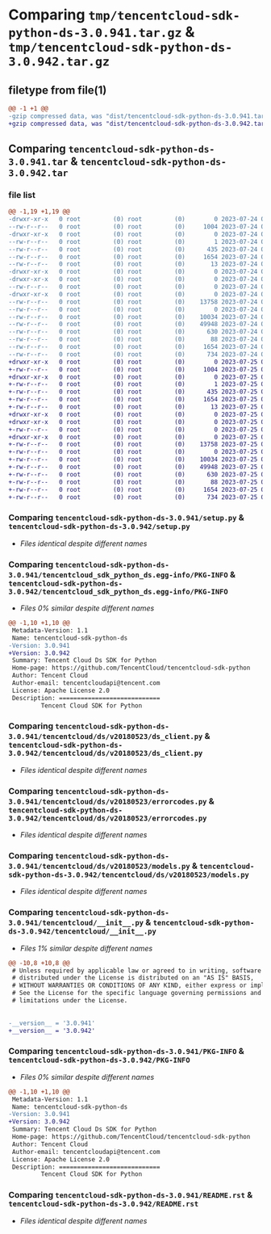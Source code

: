 # Comparing `tmp/tencentcloud-sdk-python-ds-3.0.941.tar.gz` & `tmp/tencentcloud-sdk-python-ds-3.0.942.tar.gz`

## filetype from file(1)

```diff
@@ -1 +1 @@
-gzip compressed data, was "dist/tencentcloud-sdk-python-ds-3.0.941.tar", last modified: Mon Jul 24 00:36:02 2023, max compression
+gzip compressed data, was "dist/tencentcloud-sdk-python-ds-3.0.942.tar", last modified: Tue Jul 25 04:17:03 2023, max compression
```

## Comparing `tencentcloud-sdk-python-ds-3.0.941.tar` & `tencentcloud-sdk-python-ds-3.0.942.tar`

### file list

```diff
@@ -1,19 +1,19 @@
-drwxr-xr-x   0 root         (0) root         (0)        0 2023-07-24 00:36:02.000000 tencentcloud-sdk-python-ds-3.0.941/
--rw-r--r--   0 root         (0) root         (0)     1004 2023-07-24 00:36:02.000000 tencentcloud-sdk-python-ds-3.0.941/setup.py
-drwxr-xr-x   0 root         (0) root         (0)        0 2023-07-24 00:36:02.000000 tencentcloud-sdk-python-ds-3.0.941/tencentcloud_sdk_python_ds.egg-info/
--rw-r--r--   0 root         (0) root         (0)        1 2023-07-24 00:36:02.000000 tencentcloud-sdk-python-ds-3.0.941/tencentcloud_sdk_python_ds.egg-info/dependency_links.txt
--rw-r--r--   0 root         (0) root         (0)      435 2023-07-24 00:36:02.000000 tencentcloud-sdk-python-ds-3.0.941/tencentcloud_sdk_python_ds.egg-info/SOURCES.txt
--rw-r--r--   0 root         (0) root         (0)     1654 2023-07-24 00:36:02.000000 tencentcloud-sdk-python-ds-3.0.941/tencentcloud_sdk_python_ds.egg-info/PKG-INFO
--rw-r--r--   0 root         (0) root         (0)       13 2023-07-24 00:36:02.000000 tencentcloud-sdk-python-ds-3.0.941/tencentcloud_sdk_python_ds.egg-info/top_level.txt
-drwxr-xr-x   0 root         (0) root         (0)        0 2023-07-24 00:36:02.000000 tencentcloud-sdk-python-ds-3.0.941/tencentcloud/
-drwxr-xr-x   0 root         (0) root         (0)        0 2023-07-24 00:36:02.000000 tencentcloud-sdk-python-ds-3.0.941/tencentcloud/ds/
--rw-r--r--   0 root         (0) root         (0)        0 2023-07-24 00:36:02.000000 tencentcloud-sdk-python-ds-3.0.941/tencentcloud/ds/__init__.py
-drwxr-xr-x   0 root         (0) root         (0)        0 2023-07-24 00:36:02.000000 tencentcloud-sdk-python-ds-3.0.941/tencentcloud/ds/v20180523/
--rw-r--r--   0 root         (0) root         (0)    13758 2023-07-24 00:36:02.000000 tencentcloud-sdk-python-ds-3.0.941/tencentcloud/ds/v20180523/ds_client.py
--rw-r--r--   0 root         (0) root         (0)        0 2023-07-24 00:36:02.000000 tencentcloud-sdk-python-ds-3.0.941/tencentcloud/ds/v20180523/__init__.py
--rw-r--r--   0 root         (0) root         (0)    10034 2023-07-24 00:36:02.000000 tencentcloud-sdk-python-ds-3.0.941/tencentcloud/ds/v20180523/errorcodes.py
--rw-r--r--   0 root         (0) root         (0)    49948 2023-07-24 00:36:02.000000 tencentcloud-sdk-python-ds-3.0.941/tencentcloud/ds/v20180523/models.py
--rw-r--r--   0 root         (0) root         (0)      630 2023-07-24 00:36:02.000000 tencentcloud-sdk-python-ds-3.0.941/tencentcloud/__init__.py
--rw-r--r--   0 root         (0) root         (0)       88 2023-07-24 00:36:02.000000 tencentcloud-sdk-python-ds-3.0.941/setup.cfg
--rw-r--r--   0 root         (0) root         (0)     1654 2023-07-24 00:36:02.000000 tencentcloud-sdk-python-ds-3.0.941/PKG-INFO
--rw-r--r--   0 root         (0) root         (0)      734 2023-07-24 00:36:02.000000 tencentcloud-sdk-python-ds-3.0.941/README.rst
+drwxr-xr-x   0 root         (0) root         (0)        0 2023-07-25 04:17:03.000000 tencentcloud-sdk-python-ds-3.0.942/
+-rw-r--r--   0 root         (0) root         (0)     1004 2023-07-25 04:17:03.000000 tencentcloud-sdk-python-ds-3.0.942/setup.py
+drwxr-xr-x   0 root         (0) root         (0)        0 2023-07-25 04:17:03.000000 tencentcloud-sdk-python-ds-3.0.942/tencentcloud_sdk_python_ds.egg-info/
+-rw-r--r--   0 root         (0) root         (0)        1 2023-07-25 04:17:03.000000 tencentcloud-sdk-python-ds-3.0.942/tencentcloud_sdk_python_ds.egg-info/dependency_links.txt
+-rw-r--r--   0 root         (0) root         (0)      435 2023-07-25 04:17:03.000000 tencentcloud-sdk-python-ds-3.0.942/tencentcloud_sdk_python_ds.egg-info/SOURCES.txt
+-rw-r--r--   0 root         (0) root         (0)     1654 2023-07-25 04:17:03.000000 tencentcloud-sdk-python-ds-3.0.942/tencentcloud_sdk_python_ds.egg-info/PKG-INFO
+-rw-r--r--   0 root         (0) root         (0)       13 2023-07-25 04:17:03.000000 tencentcloud-sdk-python-ds-3.0.942/tencentcloud_sdk_python_ds.egg-info/top_level.txt
+drwxr-xr-x   0 root         (0) root         (0)        0 2023-07-25 04:17:03.000000 tencentcloud-sdk-python-ds-3.0.942/tencentcloud/
+drwxr-xr-x   0 root         (0) root         (0)        0 2023-07-25 04:17:03.000000 tencentcloud-sdk-python-ds-3.0.942/tencentcloud/ds/
+-rw-r--r--   0 root         (0) root         (0)        0 2023-07-25 04:17:03.000000 tencentcloud-sdk-python-ds-3.0.942/tencentcloud/ds/__init__.py
+drwxr-xr-x   0 root         (0) root         (0)        0 2023-07-25 04:17:03.000000 tencentcloud-sdk-python-ds-3.0.942/tencentcloud/ds/v20180523/
+-rw-r--r--   0 root         (0) root         (0)    13758 2023-07-25 04:17:03.000000 tencentcloud-sdk-python-ds-3.0.942/tencentcloud/ds/v20180523/ds_client.py
+-rw-r--r--   0 root         (0) root         (0)        0 2023-07-25 04:17:03.000000 tencentcloud-sdk-python-ds-3.0.942/tencentcloud/ds/v20180523/__init__.py
+-rw-r--r--   0 root         (0) root         (0)    10034 2023-07-25 04:17:03.000000 tencentcloud-sdk-python-ds-3.0.942/tencentcloud/ds/v20180523/errorcodes.py
+-rw-r--r--   0 root         (0) root         (0)    49948 2023-07-25 04:17:03.000000 tencentcloud-sdk-python-ds-3.0.942/tencentcloud/ds/v20180523/models.py
+-rw-r--r--   0 root         (0) root         (0)      630 2023-07-25 04:17:03.000000 tencentcloud-sdk-python-ds-3.0.942/tencentcloud/__init__.py
+-rw-r--r--   0 root         (0) root         (0)       88 2023-07-25 04:17:03.000000 tencentcloud-sdk-python-ds-3.0.942/setup.cfg
+-rw-r--r--   0 root         (0) root         (0)     1654 2023-07-25 04:17:03.000000 tencentcloud-sdk-python-ds-3.0.942/PKG-INFO
+-rw-r--r--   0 root         (0) root         (0)      734 2023-07-25 04:17:03.000000 tencentcloud-sdk-python-ds-3.0.942/README.rst
```

### Comparing `tencentcloud-sdk-python-ds-3.0.941/setup.py` & `tencentcloud-sdk-python-ds-3.0.942/setup.py`

 * *Files identical despite different names*

### Comparing `tencentcloud-sdk-python-ds-3.0.941/tencentcloud_sdk_python_ds.egg-info/PKG-INFO` & `tencentcloud-sdk-python-ds-3.0.942/tencentcloud_sdk_python_ds.egg-info/PKG-INFO`

 * *Files 0% similar despite different names*

```diff
@@ -1,10 +1,10 @@
 Metadata-Version: 1.1
 Name: tencentcloud-sdk-python-ds
-Version: 3.0.941
+Version: 3.0.942
 Summary: Tencent Cloud Ds SDK for Python
 Home-page: https://github.com/TencentCloud/tencentcloud-sdk-python
 Author: Tencent Cloud
 Author-email: tencentcloudapi@tencent.com
 License: Apache License 2.0
 Description: ============================
         Tencent Cloud SDK for Python
```

### Comparing `tencentcloud-sdk-python-ds-3.0.941/tencentcloud/ds/v20180523/ds_client.py` & `tencentcloud-sdk-python-ds-3.0.942/tencentcloud/ds/v20180523/ds_client.py`

 * *Files identical despite different names*

### Comparing `tencentcloud-sdk-python-ds-3.0.941/tencentcloud/ds/v20180523/errorcodes.py` & `tencentcloud-sdk-python-ds-3.0.942/tencentcloud/ds/v20180523/errorcodes.py`

 * *Files identical despite different names*

### Comparing `tencentcloud-sdk-python-ds-3.0.941/tencentcloud/ds/v20180523/models.py` & `tencentcloud-sdk-python-ds-3.0.942/tencentcloud/ds/v20180523/models.py`

 * *Files identical despite different names*

### Comparing `tencentcloud-sdk-python-ds-3.0.941/tencentcloud/__init__.py` & `tencentcloud-sdk-python-ds-3.0.942/tencentcloud/__init__.py`

 * *Files 1% similar despite different names*

```diff
@@ -10,8 +10,8 @@
 # Unless required by applicable law or agreed to in writing, software
 # distributed under the License is distributed on an "AS IS" BASIS,
 # WITHOUT WARRANTIES OR CONDITIONS OF ANY KIND, either express or implied.
 # See the License for the specific language governing permissions and
 # limitations under the License.
 
 
-__version__ = '3.0.941'
+__version__ = '3.0.942'
```

### Comparing `tencentcloud-sdk-python-ds-3.0.941/PKG-INFO` & `tencentcloud-sdk-python-ds-3.0.942/PKG-INFO`

 * *Files 0% similar despite different names*

```diff
@@ -1,10 +1,10 @@
 Metadata-Version: 1.1
 Name: tencentcloud-sdk-python-ds
-Version: 3.0.941
+Version: 3.0.942
 Summary: Tencent Cloud Ds SDK for Python
 Home-page: https://github.com/TencentCloud/tencentcloud-sdk-python
 Author: Tencent Cloud
 Author-email: tencentcloudapi@tencent.com
 License: Apache License 2.0
 Description: ============================
         Tencent Cloud SDK for Python
```

### Comparing `tencentcloud-sdk-python-ds-3.0.941/README.rst` & `tencentcloud-sdk-python-ds-3.0.942/README.rst`

 * *Files identical despite different names*

